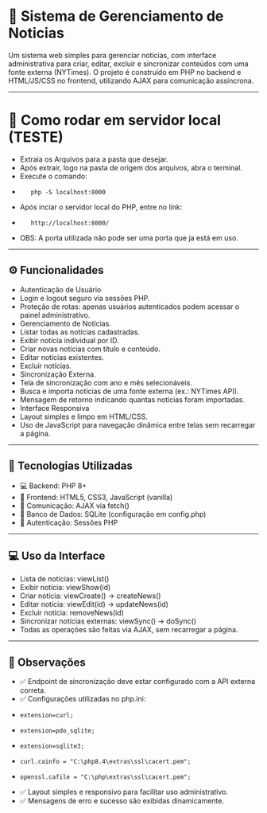 # 📂 Sistema de Gerenciamento de Noticias

Um sistema web simples para gerenciar notícias, com interface administrativa para criar, editar, excluir e sincronizar conteúdos com uma fonte externa (NYTimes).
O projeto é construído em PHP no backend e HTML/JS/CSS no frontend, utilizando AJAX para comunicação assíncrona.

---

# 📡 Como rodar em servidor local (TESTE)

- Extraia os Arquivos para a pasta que desejar.
- Após extrair, logo na pasta de origem dos arquivos, abra o terminal.
- Execute o comando: 
-        php -S localhost:8000
- Após inciar o servidor local do PHP, entre no link: 
-        http://localhost:8000/ 
- OBS: A porta utilizada não pode ser uma porta que ja está em uso. 

---

## ⚙️ Funcionalidades

- Autenticação de Usuário 
- Login e logout seguro via sessões PHP. 
- Proteção de rotas: apenas usuários autenticados podem acessar o painel administrativo. 
- Gerenciamento de Notícias. 
- Listar todas as notícias cadastradas. 
- Exibir notícia individual por ID. 
- Criar novas notícias com título e conteúdo. 
- Editar notícias existentes.  
- Excluir notícias.  
- Sincronização Externa.
- Tela de sincronização com ano e mês selecionáveis. 
- Busca e importa notícias de uma fonte externa (ex.: NYTimes API). 
- Mensagem de retorno indicando quantas notícias foram importadas. 
- Interface Responsiva 
- Layout simples e limpo em HTML/CSS. 
- Uso de JavaScript para navegação dinâmica entre telas sem recarregar a página. 

---

## 🧱 Tecnologias Utilizadas

- 💻 Backend: PHP 8+
- 🎨 Frontend: HTML5, CSS3, JavaScript (vanilla)
- 🔗 Comunicação: AJAX via fetch()
- 📂 Banco de Dados: SQLite (configuração em config.php)
- 📨 Autenticação: Sessões PHP

---

## 💻 Uso da Interface

- Lista de notícias: viewList()
- Exibir notícia: viewShow(id)
- Criar notícia: viewCreate() → createNews()
- Editar notícia: viewEdit(id) → updateNews(id)
- Excluir notícia: removeNews(id)
- Sincronizar notícias externas: viewSync() → doSync()
- Todas as operações são feitas via AJAX, sem recarregar a página.

---

## 👀 Observações

- ✅ Endpoint de sincronização deve estar configurado com a API externa correta.
- ✅ Configurações utilizadas no php.ini: 
-     extension=curl;
-     extension=pdo_sqlite;
-     extension=sqlite3; 
-     curl.cainfo = "C:\php8.4\extras\ssl\cacert.pem"; 
-     openssl.cafile = "C:\php\extras\ssl\cacert.pem"; 
- ✅ Layout simples e responsivo para facilitar uso administrativo.
- ✅ Mensagens de erro e sucesso são exibidas dinamicamente.

